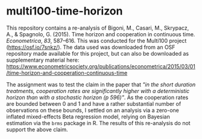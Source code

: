 # multi100-time-horizon

This repository contains a re-analysis of Bigoni, M., Casari, M., Skrypacz, A., & Spagnolo, G. (2015). Time horizon and cooperation in continuous time. _Econometrica_, _83_, 587–616. This was conducted for the Multi100 project (https://osf.io/7snkz/). The data used was downloaded from an OSF repository made available for this project, but can also be downloaded as supplementary material here: https://www.econometricsociety.org/publications/econometrica/2015/03/01/time-horizon-and-cooperation-continuous-time

The assignment was to test the claim in the paper that _"in the short duration treatments, cooperation rates are significantly higher with a deterministic horizon than with a stochastic horizon (p 596)"_. As the cooperation rates are bounded between 0 and 1 and have a rather substantial number of observations on these bounds, I settled on an analysis via a zero-one inflated mixed-effects Beta regression model, relying on Bayesian estimation via the `brms` package in R. The results of this re-analysis do not support the above claim. 